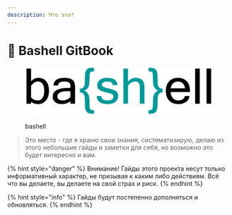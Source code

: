 ```yaml
---
description: Что это?
---
```


# 🚀 Bashell GitBook

<figure><picture><source srcset=".gitbook/assets/bashell_dark.png" media="(prefers-color-scheme: dark)"><img src=".gitbook/assets/bashell.png" alt=""></picture><figcaption><p>bashell</p></figcaption></figure>

> Это место - где я храню свои знания, систематизирую, делаю из этого небольшие гайды и заметки для себя, но возможно это будет интересно и вам.

{% hint style="danger" %}
Внимание! Гайды этого проекта несут только информативный характер, не призывая к каким либо действиям. Всё что вы делаете, вы делаете на свой страх и риск.
{% endhint %}

{% hint style="info" %}
Гайды будут постепенно дополняться и обновляться.&#x20;
{% endhint %}

